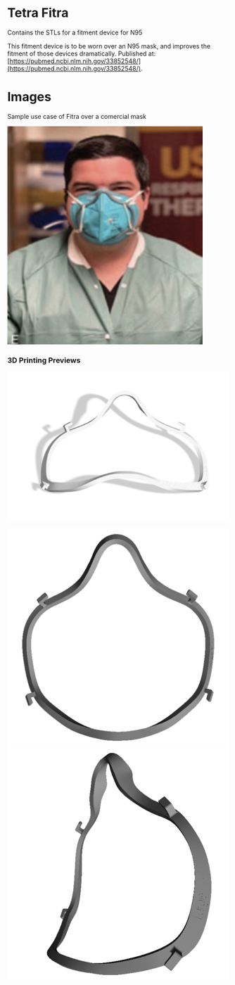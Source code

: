 # Tetra Fitra
Contains the STLs for a fitment device for N95

This fitment device is to be worn over an N95 mask, and improves the fitment of those devices dramatically.  Published at: [https://pubmed.ncbi.nlm.nih.gov/33852548/](https://pubmed.ncbi.nlm.nih.gov/33852548/).


# Images

Sample use case of Fitra over a comercial mask

![Sample use case of Fitra over a mask](./images/useCase.png)


### 3D Printing Previews
![3D Model](./images/preview3D.png)

![Front](./images/front.png)
![side](./images/side.png)
